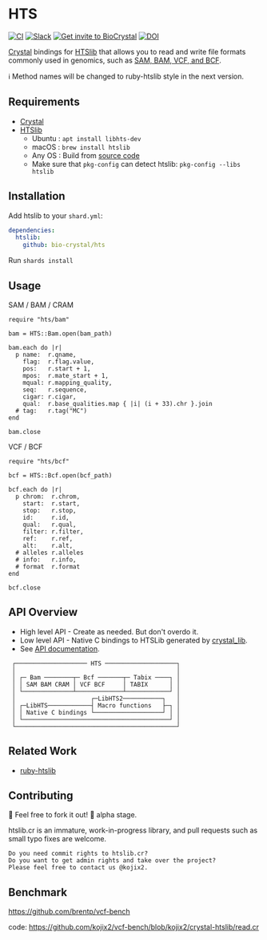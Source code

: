 # HTS

[![CI](https://github.com/bio-crystal/htslib.cr/actions/workflows/ci.yml/badge.svg)](https://github.com/bio-crystal/htslib.cr/actions/workflows/ci.yml)
[![Slack](http://img.shields.io/badge/slack-bio--crystal-purple?labelColor=000000&logo=slack)](https://bio-crystal.slack.com/)
[![Get invite to BioCrystal](http://img.shields.io/badge/Get_invite_to_BioCrystal-purple?labelColor=000000&logo=slack)](https://join.slack.com/t/bio-crystal/shared_invite/zt-tas46pww-JSEloonmn3Ma5eD2~VeT_g)
[![DOI](https://zenodo.org/badge/351622305.svg)](https://zenodo.org/badge/latestdoi/351622305)

[Crystal](https://github.com/crystal-lang/crystal) bindings for [HTSlib](https://github.com/samtools/htslib) that allows you to read and write file formats commonly used in genomics, such as [SAM, BAM, VCF, and BCF](http://samtools.github.io/hts-specs/).

:information_source: Method names will be changed to ruby-htslib style in the next version.

## Requirements

* [Crystal](https://crystal-lang.org)
* [HTSlib](https://github.com/samtools/htslib)
  * Ubuntu : `apt install libhts-dev`
  * macOS  : `brew install htslib`
  * Any OS : Build from [source code](https://github.com/samtools/htslib)
  * Make sure that `pkg-config` can detect htslib: `pkg-config --libs htslib`

## Installation

Add htslib to your `shard.yml`:

   ```yaml
   dependencies:
     htslib:
       github: bio-crystal/hts
   ```

Run `shards install`

## Usage

SAM / BAM / CRAM

```crystal
require "hts/bam"

bam = HTS::Bam.open(bam_path)

bam.each do |r|
  p name:  r.qname,
    flag:  r.flag.value,
    pos:   r.start + 1,
    mpos:  r.mate_start + 1,
    mqual: r.mapping_quality,
    seq:   r.sequence,
    cigar: r.cigar,
    qual:  r.base_qualities.map { |i| (i + 33).chr }.join
  # tag:   r.tag("MC")
end

bam.close
```

VCF / BCF

```crystal
require "hts/bcf"

bcf = HTS::Bcf.open(bcf_path)

bcf.each do |r|
  p chrom:  r.chrom,
    start:  r.start,
    stop:   r.stop,
    id:     r.id,
    qual:   r.qual,
    filter: r.filter,
    ref:    r.ref,
    alt:    r.alt,
  # alleles r.alleles
  # info:   r.info,
  # format  r.format
end

bcf.close
```

## API Overview

* High level API - Create as needed. But don't overdo it.
* Low level API - Native C bindings to HTSLib generated by [crystal_lib](https://github.com/crystal-lang/crystal_lib).
* See [API documentation](https://bio-crystal.github.io/htslib.cr/).

```
 ┌──────────────────── HTS ────────────────────┐
 │                                             │
 │ ┌─ Bam ────────┬─ Bcf ───────┬─ Tabix ────┐ │
 │ │ SAM BAM CRAM │ VCF BCF     │ TABIX      │ │
 │ └──────────────┴─────────────┴────────────┘ │
 │                     ┌─LibHTS2───────────┐   │
 │ ┌─LibHTS────────────┤ Macro functions   ├─┐ │
 │ │ Native C bindings └───────────────────┘ │ │
 │ └─────────────────────────────────────────┘ │
 └─────────────────────────────────────────────┘
```

## Related Work

* [ruby-htslib](https://github.com/kojix2/ruby-htslib)

## Contributing

:rocket: Feel free to fork it out! 
:hatching_chick: alpha stage.

htslib.cr is an immature, work-in-progress library, and pull requests such as small typo fixes are welcome.

    Do you need commit rights to htslib.cr?
    Do you want to get admin rights and take over the project?
    Please feel free to contact us @kojix2.

## Benchmark

https://github.com/brentp/vcf-bench

code: https://github.com/kojix2/vcf-bench/blob/kojix2/crystal-htslib/read.cr

